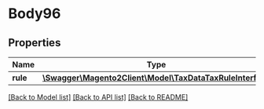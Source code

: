 # Body96

## Properties
Name | Type | Description | Notes
------------ | ------------- | ------------- | -------------
**rule** | [**\Swagger\Magento2Client\Model\TaxDataTaxRuleInterface**](TaxDataTaxRuleInterface.md) |  | 

[[Back to Model list]](../README.md#documentation-for-models) [[Back to API list]](../README.md#documentation-for-api-endpoints) [[Back to README]](../README.md)


